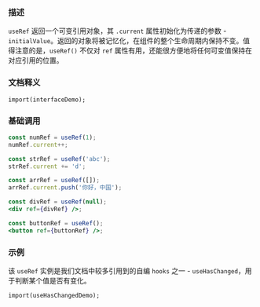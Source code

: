 ### 描述
`useRef` 返回一个可变引用对象，其 `.current` 属性初始化为传递的参数 - `initialValue`。返回的对象将被记忆化，在组件的整个生命周期内保持不变。值得注意的是，`useRef()` 不仅对 `ref` 属性有用，还能很方便地将任何可变值保持在对应引用的位置。

### 文档释义
```demo
import(interfaceDemo);
```

### 基础调用
```jsx
const numRef = useRef(1);
numRef.current++;

const strRef = useRef('abc');
strRef.current += 'd';

const arrRef = useRef([]);
arrRef.current.push('你好，中国');

const divRef = useRef(null);
<div ref={divRef} />;

const buttonRef = useRef();
<button ref={buttonRef} />;
```

### 示例
该 `useRef` 实例是我们文档中较多引用到的自编 `hooks` 之一 - `useHasChanged`，用于判断某个值是否有变化。
```demo
import(useHasChangedDemo);
```